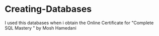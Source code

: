 # Creating-Databases
I used this databases when i obtain the Online Certificate for  "Complete SQL Mastery " by Mosh Hamedani
